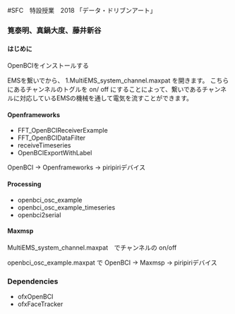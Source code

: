 #SFC　特設授業　2018 「データ・ドリブンアート」
### 筧泰明、真鍋大度、藤井新谷  


#### はじめに

OpenBCIをインストールする

EMSを繋いでから、
1.MultiEMS_system_channel.maxpat を開きます。
こちらにあるチャンネルのトグルを on/ off にすることによって、繋いであるチャンネルに対応しているEMSの機械を通して電気を流すことができます。


#### Openframeworks

- FFT_OpenBCIReceiverExample
- FFT_OpenBCIDataFilter
- receiveTimeseries
- OpenBCIExportWithLabel


OpenBCI -> Openframeworks -> piripiriデバイス

#### Processing
- openbci_osc_example
- openbci_osc_example_timeseries
- openbci2serial

#### Maxmsp
MultiEMS_system_channel.maxpat　でチャンネルの on/off

openbci_osc_example.maxpat で OpenBCI -> Maxmsp -> piripiriデバイス


### Dependencies 
* ofxOpenBCI
* ofxFaceTracker

